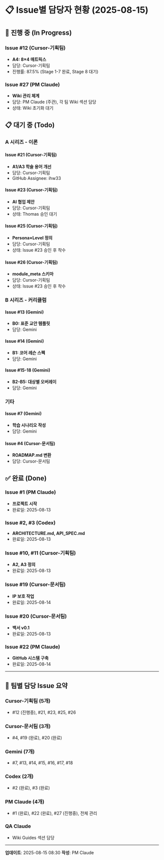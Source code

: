 # 📋 Issue별 담당자 현황 (2025-08-15)

## 🔄 진행 중 (In Progress)

### Issue #12 (Cursor-기획팀)
- **A4: 8×4 매트릭스**
- 담당: Cursor-기획팀
- 진행률: 87.5% (Stage 1-7 완료, Stage 8 대기)

### Issue #27 (PM Claude)
- **Wiki 관리 체계**
- 담당: PM Claude (주관), 각 팀 Wiki 섹션 담당
- 상태: Wiki 초기화 대기

## 📋 대기 중 (Todo)

### A 시리즈 - 이론

#### Issue #21 (Cursor-기획팀)
- **A1/A3 학술 용어 개선**
- 담당: Cursor-기획팀 
- GitHub Assignee: ihw33

#### Issue #23 (Cursor-기획팀)
- **AI 협업 제안**
- 담당: Cursor-기획팀
- 상태: Thomas 승인 대기

#### Issue #25 (Cursor-기획팀)
- **Persona×Level 정의**
- 담당: Cursor-기획팀
- 상태: Issue #23 승인 후 착수

#### Issue #26 (Cursor-기획팀)
- **module_meta 스키마**
- 담당: Cursor-기획팀
- 상태: Issue #23 승인 후 착수

### B 시리즈 - 커리큘럼

#### Issue #13 (Gemini)
- **B0: 표준 교안 템플릿**
- 담당: Gemini

#### Issue #14 (Gemini)
- **B1: 코어 레슨 스펙**
- 담당: Gemini

#### Issue #15-18 (Gemini)
- **B2-B5: 대상별 오버레이**
- 담당: Gemini

### 기타

#### Issue #7 (Gemini)
- **학습 시나리오 작성**
- 담당: Gemini

#### Issue #4 (Cursor-문서팀)
- **ROADMAP.md 변환**
- 담당: Cursor-문서팀

## ✅ 완료 (Done)

### Issue #1 (PM Claude)
- **프로젝트 시작**
- 완료일: 2025-08-13

### Issue #2, #3 (Codex)
- **ARCHITECTURE.md, API_SPEC.md**
- 완료일: 2025-08-13

### Issue #10, #11 (Cursor-기획팀)
- **A2, A3 정의**
- 완료일: 2025-08-13

### Issue #19 (Cursor-문서팀)
- **IP 보호 작업**
- 완료일: 2025-08-14

### Issue #20 (Cursor-문서팀)
- **백서 v0.1**
- 완료일: 2025-08-13

### Issue #22 (PM Claude)
- **GitHub 시스템 구축**
- 완료일: 2025-08-14

---

## 👥 팀별 담당 Issue 요약

### Cursor-기획팀 (5개)
- #12 (진행중), #21, #23, #25, #26

### Cursor-문서팀 (3개)
- #4, #19 (완료), #20 (완료)

### Gemini (7개)
- #7, #13, #14, #15, #16, #17, #18

### Codex (2개)
- #2 (완료), #3 (완료)

### PM Claude (4개)
- #1 (완료), #22 (완료), #27 (진행중), 전체 관리

### QA Claude
- Wiki Guides 섹션 담당

---

**업데이트**: 2025-08-15 08:30
**작성**: PM Claude
